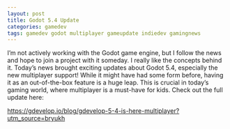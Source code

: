 ```yaml
---
layout: post
title: Godot 5.4 Update
categories: gamedev
tags: gamedev godot multiplayer gameupdate indiedev gamingnews
---
```


I’m not actively working with the Godot game engine, but I follow the news and hope to join a project with it someday. I really like the concepts behind it. Today’s news brought exciting updates about Godot 5.4, especially the new multiplayer support! While it might have had some form before, having it as an out-of-the-box feature is a huge leap. This is crucial in today’s gaming world, where multiplayer is a must-have for kids. Check out the full update here: 

https://gdevelop.io/blog/gdevelop-5-4-is-here-multiplayer?utm_source=bryukh


